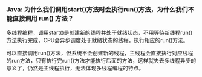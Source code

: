 ### Java: 为什么我们调用start()方法时会执行run()方法，为什么我们不能直接调用 run() 方法？

多线程编程，调用start()是创建新的线程并处于就绪状态，不用等待新线程run()方法执行完成，CPU会异步调度处于就绪状态的线程，执行相应的run()方法。

可以直接调用run()方法，但系统不会创建新的线程，主线程会直接执行对应线程的run方法，只有执行完run()方法才能执行后面的方法，这样就失去多线程异步的意义了，仍然是主线程执行，无法体现多线程编程的特点。